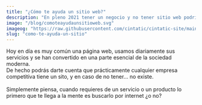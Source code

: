 ```yaml
---
title: "¿Cómo te ayuda un sitio web?"
description: "En pleno 2021 tener un negocio y no tener sitio web podría significar no tener negocio"
image: "/blog/comoteayudaunsitioweb.svg"
imageog: "https://raw.githubusercontent.com/cintatic/cintatic-site/main/static/blog/comoteayudaunsitioweb.png"
slug: "como-te-ayuda-un-sitio"
---
```


Hoy en día es muy común una página web, usamos diariamente sus servicios y se han convertido en una parte esencial de la sociedad moderna.
</br>
De hecho podrás darte cuenta que prácticamente cualquier empresa competitiva tiene un sito, y en caso de no tener... no existe.
<br>
<br>
Simplemente piensa, cuando requieres de un servicio o un producto lo primero que te llega a la mente es buscarlo por internet ¿o no?
